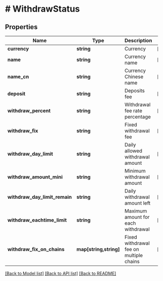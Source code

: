 # # WithdrawStatus

## Properties

Name | Type | Description | Notes
------------ | ------------- | ------------- | -------------
**currency** | **string** | Currency | [optional] 
**name** | **string** | Currency name | [optional] 
**name_cn** | **string** | Currency Chinese name | [optional] 
**deposit** | **string** | Deposits fee | [optional] 
**withdraw_percent** | **string** | Withdrawal fee rate percentage | [optional] 
**withdraw_fix** | **string** | Fixed withdrawal fee | [optional] 
**withdraw_day_limit** | **string** | Daily allowed withdrawal amount | [optional] 
**withdraw_amount_mini** | **string** | Minimum withdrawal amount | [optional] 
**withdraw_day_limit_remain** | **string** | Daily withdrawal amount left | [optional] 
**withdraw_eachtime_limit** | **string** | Maximum amount for each withdrawal | [optional] 
**withdraw_fix_on_chains** | **map[string,string]** | Fixed withdrawal fee on multiple chains | [optional] 

[[Back to Model list]](../../README.md#documentation-for-models) [[Back to API list]](../../README.md#documentation-for-api-endpoints) [[Back to README]](../../README.md)
